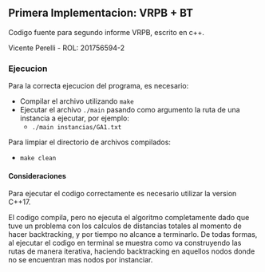 ## Primera Implementacion: VRPB + BT
Codigo fuente para segundo informe VRPB, escrito en c++.

Vicente Perelli - ROL: 201756594-2

### Ejecucion
Para la correcta ejecucion del programa, es necesario:
- Compilar el archivo utilizando `make`
- Ejecutar el archivo `./main` pasando como argumento la ruta de una instancia a ejecutar, por ejemplo:
  - `./main instancias/GA1.txt`

Para limpiar el directorio de archivos compilados:
- `make clean`



#### Consideraciones
Para ejecutar el codigo correctamente es necesario utilizar la version C++17. 




El codigo compila, pero no ejecuta el algoritmo completamente dado que tuve un problema con los calculos de distancias totales al momento de hacer backtracking, y por tiempo no alcance a terminarlo. 
De todas formas, al ejecutar el codigo en terminal se muestra como va construyendo las rutas de manera iterativa, haciendo backtracking en aquellos nodos donde no se encuentran mas nodos por instanciar.
